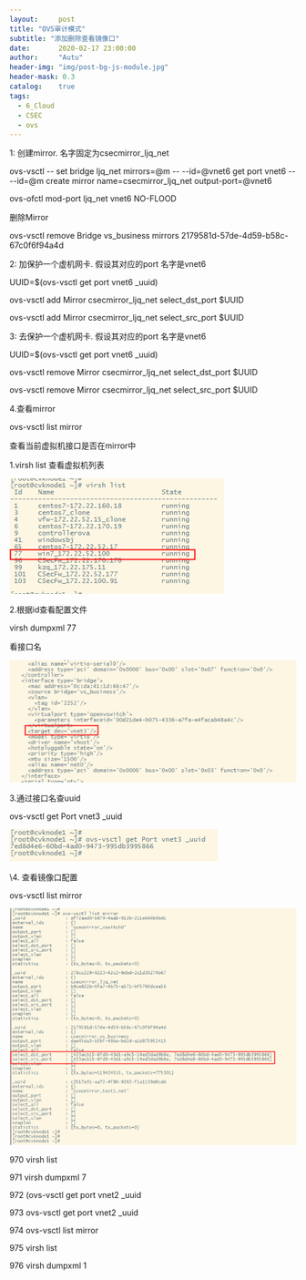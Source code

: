 ```yaml
---
layout:     post
title: "OVS审计模式"
subtitle: "添加删除查看镜像口"
date:       2020-02-17 23:00:00
author:     "Autu"
header-img: "img/post-bg-js-module.jpg"
header-mask: 0.3
catalog:    true
tags:
  - 6_Cloud
  - CSEC
  - ovs
---
```


1: 创建mirror.  名字固定为csecmirror_ljq_net

ovs-vsctl -- set bridge ljq_net mirrors=@m -- --id=@vnet6 get port vnet6 -- --id=@m create mirror name=csecmirror_ljq_net  output-port=@vnet6



ovs-ofctl mod-port ljq_net vnet6 NO-FLOOD



删除Mirror 

ovs-vsctl remove Bridge vs_business mirrors 2179581d-57de-4d59-b58c-67c0f6f94a4d



2: 加保护一个虚机网卡. 假设其对应的port 名字是vnet6

UUID=$(ovs-vsctl get port vnet6 _uuid)

ovs-vsctl add Mirror csecmirror_ljq_net  select_dst_port $UUID

ovs-vsctl add Mirror csecmirror_ljq_net  select_src_port $UUID





3: 去保护一个虚机网卡. 假设其对应的port 名字是vnet6

UUID=$(ovs-vsctl get port vnet6 _uuid)

ovs-vsctl remove Mirror csecmirror_ljq_net  select_dst_port $UUID

ovs-vsctl remove Mirror csecmirror_ljq_net  select_src_port $UUID



4.查看mirror

ovs-vsctl list mirror



查看当前虚拟机接口是否在mirror中

1.virsh list 查看虚拟机列表

![img](/img/6-cloud/Csec/ovs/clipboard01.png)

2.根据id查看配置文件

virsh dumpxml 77

看接口名

![img](/img/6-cloud/Csec/ovs/clipboard02.png)

3.通过接口名查uuid

 ovs-vsctl get Port vnet3 _uuid

![img](/img/6-cloud/Csec/ovs/clipboard03.png)

\4. 查看镜像口配置

 ovs-vsctl list mirror

![img](/img/6-cloud/Csec/ovs/clipboard04.png)







  970  virsh list

  971  virsh dumpxml 7

  972  (ovs-vsctl get port vnet2 _uuid

  973  ovs-vsctl get port vnet2 _uuid

  974  ovs-vsctl list mirror

  975  virsh list

  976  virsh dumpxml 1